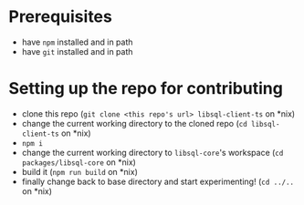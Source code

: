 # Prerequisites

-   have `npm` installed and in path
-   have `git` installed and in path

# Setting up the repo for contributing

-   clone this repo (`git clone <this repo's url> libsql-client-ts` on \*nix)
-   change the current working directory to the cloned repo (`cd libsql-client-ts` on \*nix)
-   `npm i`
-   change the current working directory to `libsql-core`'s workspace (`cd packages/libsql-core` on \*nix)
-   build it (`npm run build` on \*nix)
-   finally change back to base directory and start experimenting! (`cd ../..` on \*nix)
